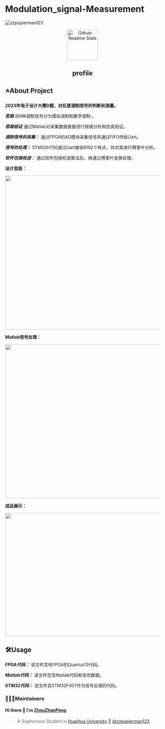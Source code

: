 # Modulation_signal-Measurement
<img src="https://komarev.com/ghpvc/?username=zzpspierman123" alt="zzpspierman123" />
<p align="center">
 <img width="100px" src="https://res.cloudinary.com/anuraghazra/image/upload/v1594908242/logo_ccswme.svg" align="center" alt="Github Readme Stats" />
 <h2 align="center">profile</h2>
</p>

## ⭐️About Project

**2023年电子设计大赛D题，对任意调制信号的判断和测量。** 
<div>
 
***思路*** 将6种调制信号分为模拟调制和数字调制 。
<div>

***思路验证*** 通过Matlab对采集数据直接进行频谱分析和仿真验证。
<div>

***调制信号的采集：*** 通过FPGA的AD模块采集信号并通过FIFO传给Uart。
<div>

***信号的处理：*** STM32H750通过Uart接收8192个样点，并对其进行傅里叶分析。
<div>

***软件包络检波：*** 通过软件包络检波算法后，再通过傅里叶变换处理。
<div>

 
**设计思路：** 

<div align=center><img width="600" height="500" src="https://github.com/zzpspierman123/Modulation_signal-Measurement/assets/104633510/68fd54aa-a0df-4efe-855d-d6d210215c86"/></div>

**Matlab信号处理：** 

<div align=center><img width="600" height="500" src="https://github.com/zzpspierman123/Modulation_signal-Measurement/assets/104633510/ab40471b-61f9-47a8-b674-7008ffda1522"/></div>


**成品展示：** 

<div align=center><img width="600" height="400" src="https://github.com/zzpspierman123/Modulation_signal-Measurement/assets/104633510/0596d7d6-8f05-412b-ac8d-61ef632c7898"/></div>

## 🛠Usage
***FPGA代码：*** 该文件含有FPGA的Quartus13代码。
<div>
  
***Matlab代码：*** 该文件包含Matlab代码和信号数据。
<div>
  
***STM32代码：*** 该文件含STM32F407作为信号处理的代码。
<div>


 
### 👨🏻‍💻Maintainers
####     Hi there 👋 I'm [ZhouZhanPeng](https://github.com/zzpspierman123)
> A Sophomore Student in [HuaiHua University](http://www.hhtc.edu.cn/?affichelist-2)
> 🌱 [@zzpspierman123](https://github.com/zzpspierman123)

